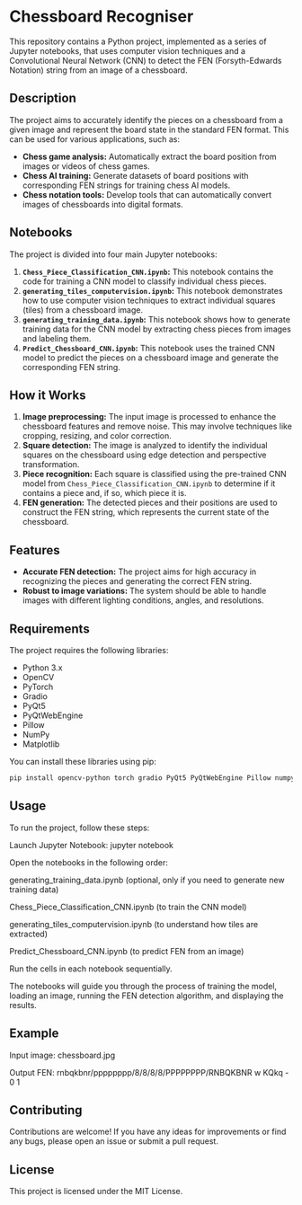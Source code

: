 # Chessboard Recogniser

This repository contains a Python project, implemented as a series of Jupyter notebooks, that uses computer vision techniques and a Convolutional Neural Network (CNN) to detect the FEN (Forsyth-Edwards Notation) string from an image of a chessboard.

## Description

The project aims to accurately identify the pieces on a chessboard from a given image and represent the board state in the standard FEN format. This can be used for various applications, such as:

* **Chess game analysis:** Automatically extract the board position from images or videos of chess games.
* **Chess AI training:** Generate datasets of board positions with corresponding FEN strings for training chess AI models.
* **Chess notation tools:** Develop tools that can automatically convert images of chessboards into digital formats.

## Notebooks

The project is divided into four main Jupyter notebooks:

1. **`Chess_Piece_Classification_CNN.ipynb`:** This notebook contains the code for training a CNN model to classify individual chess pieces.
2. **`generating_tiles_computervision.ipynb`:** This notebook demonstrates how to use computer vision techniques to extract individual squares (tiles) from a chessboard image.
3. **`generating_training_data.ipynb`:** This notebook shows how to generate training data for the CNN model by extracting chess pieces from images and labeling them.
4. **`Predict_Chessboard_CNN.ipynb`:** This notebook uses the trained CNN model to predict the pieces on a chessboard image and generate the corresponding FEN string.

## How it Works

1. **Image preprocessing:** The input image is processed to enhance the chessboard features and remove noise. This may involve techniques like cropping, resizing, and color correction.
2. **Square detection:** The image is analyzed to identify the individual squares on the chessboard using edge detection and perspective transformation.
3. **Piece recognition:** Each square is classified using the pre-trained CNN model from `Chess_Piece_Classification_CNN.ipynb` to determine if it contains a piece and, if so, which piece it is.
4. **FEN generation:** The detected pieces and their positions are used to construct the FEN string, which represents the current state of the chessboard.

## Features

* **Accurate FEN detection:** The project aims for high accuracy in recognizing the pieces and generating the correct FEN string.
* **Robust to image variations:** The system should be able to handle images with different lighting conditions, angles, and resolutions.

## Requirements

The project requires the following libraries:

* Python 3.x
* OpenCV
* PyTorch
* Gradio
* PyQt5
* PyQtWebEngine
* Pillow
* NumPy
* Matplotlib

You can install these libraries using pip:

```bash
pip install opencv-python torch gradio PyQt5 PyQtWebEngine Pillow numpy matplotlib
```

## Usage

To run the project, follow these steps:

Launch Jupyter Notebook: jupyter notebook

Open the notebooks in the following order:

generating_training_data.ipynb (optional, only if you need to generate new training data)

Chess_Piece_Classification_CNN.ipynb (to train the CNN model)

generating_tiles_computervision.ipynb (to understand how tiles are extracted)

Predict_Chessboard_CNN.ipynb (to predict FEN from an image)

Run the cells in each notebook sequentially.

The notebooks will guide you through the process of training the model, loading an image, running the FEN detection algorithm, and displaying the results.

## Example

Input image: chessboard.jpg

Output FEN: rnbqkbnr/pppppppp/8/8/8/8/PPPPPPPP/RNBQKBNR w KQkq - 0 1

## Contributing

Contributions are welcome! If you have any ideas for improvements or find any bugs, please open an issue or submit a pull request.

## License

This project is licensed under the MIT License.

